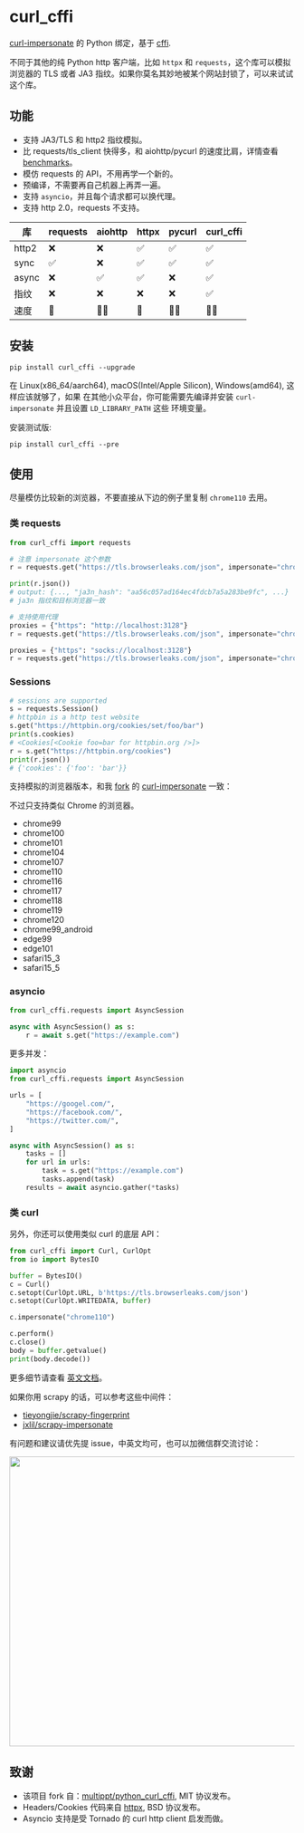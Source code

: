 # curl_cffi

[curl-impersonate](https://github.com/lwthiker/curl-impersonate) 的 Python 绑定，基于
[cffi](https://cffi.readthedocs.io/en/latest/).

不同于其他的纯 Python http 客户端，比如 `httpx` 和 `requests`，这个库可以模拟浏览器的
TLS 或者 JA3 指纹。如果你莫名其妙地被某个网站封锁了，可以来试试这个库。

## 功能

- 支持 JA3/TLS 和 http2 指纹模拟。
- 比 requests/tls_client 快得多，和 aiohttp/pycurl 的速度比肩，详情查看 [benchmarks](https://github.com/yifeikong/curl_cffi/tree/master/benchmark)。
- 模仿 requests 的 API，不用再学一个新的。
- 预编译，不需要再自己机器上再弄一遍。
- 支持 `asyncio`，并且每个请求都可以换代理。
- 支持 http 2.0，requests 不支持。

|库|requests|aiohttp|httpx|pycurl|curl_cffi|
|---|---|---|---|---|---|
|http2|❌|❌|✅|✅|✅|
|sync|✅|❌|✅|✅|✅|
|async|❌|✅|✅|❌|✅|
|指纹|❌|❌|❌|❌|✅|
|速度|🐇|🐇🐇|🐇|🐇🐇|🐇🐇|

## 安装

    pip install curl_cffi --upgrade

在 Linux(x86_64/aarch64), macOS(Intel/Apple Silicon), Windows(amd64), 这样应该就够了，如果
在其他小众平台，你可能需要先编译并安装 `curl-impersonate` 并且设置 `LD_LIBRARY_PATH` 这些
环境变量。

安装测试版:

    pip install curl_cffi --pre

## 使用

尽量模仿比较新的浏览器，不要直接从下边的例子里复制 `chrome110` 去用。

### 类 requests

```python
from curl_cffi import requests

# 注意 impersonate 这个参数
r = requests.get("https://tls.browserleaks.com/json", impersonate="chrome110")

print(r.json())
# output: {..., "ja3n_hash": "aa56c057ad164ec4fdcb7a5a283be9fc", ...}
# ja3n 指纹和目标浏览器一致

# 支持使用代理
proxies = {"https": "http://localhost:3128"}
r = requests.get("https://tls.browserleaks.com/json", impersonate="chrome110", proxies=proxies)

proxies = {"https": "socks://localhost:3128"}
r = requests.get("https://tls.browserleaks.com/json", impersonate="chrome110", proxies=proxies)
```

### Sessions

```python
# sessions are supported
s = requests.Session()
# httpbin is a http test website
s.get("https://httpbin.org/cookies/set/foo/bar")
print(s.cookies)
# <Cookies[<Cookie foo=bar for httpbin.org />]>
r = s.get("https://httpbin.org/cookies")
print(r.json())
# {'cookies': {'foo': 'bar'}}
```

支持模拟的浏览器版本，和我 [fork](https://github.com/yifeikong/curl-impersonate) 的 [curl-impersonate](https://github.com/lwthiker/curl-impersonate) 一致：

不过只支持类似 Chrome 的浏览器。

- chrome99
- chrome100
- chrome101
- chrome104
- chrome107
- chrome110
- chrome116
- chrome117
- chrome118
- chrome119
- chrome120
- chrome99_android
- edge99
- edge101
- safari15_3
- safari15_5

### asyncio

```python
from curl_cffi.requests import AsyncSession

async with AsyncSession() as s:
    r = await s.get("https://example.com")
```

更多并发：

```python
import asyncio
from curl_cffi.requests import AsyncSession

urls = [
    "https://googel.com/",
    "https://facebook.com/",
    "https://twitter.com/",
]

async with AsyncSession() as s:
    tasks = []
    for url in urls:
        task = s.get("https://example.com")
        tasks.append(task)
    results = await asyncio.gather(*tasks)
```

### 类 curl

另外，你还可以使用类似 curl 的底层 API：

```python
from curl_cffi import Curl, CurlOpt
from io import BytesIO

buffer = BytesIO()
c = Curl()
c.setopt(CurlOpt.URL, b'https://tls.browserleaks.com/json')
c.setopt(CurlOpt.WRITEDATA, buffer)

c.impersonate("chrome110")

c.perform()
c.close()
body = buffer.getvalue()
print(body.decode())
```

更多细节请查看 [英文文档](https://curl-cffi.readthedocs.io)。

如果你用 scrapy 的话，可以参考这些中间件：

- [tieyongjie/scrapy-fingerprint](https://github.com/tieyongjie/scrapy-fingerprint)
- [jxlil/scrapy-impersonate](https://github.com/jxlil/scrapy-impersonate)

有问题和建议请优先提 issue，中英文均可，也可以加微信群交流讨论：

<img src="wechat.jpg" style="width: 512px;" />

## 致谢

- 该项目 fork 自：[multippt/python_curl_cffi](https://github.com/multippt/python_curl_cffi), MIT 协议发布。
- Headers/Cookies 代码来自 [httpx](https://github.com/encode/httpx/blob/master/httpx/_models.py), BSD 协议发布。
- Asyncio 支持是受 Tornado 的 curl http client 启发而做。
